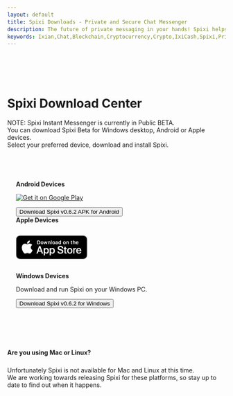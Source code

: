 ```yaml
---
layout: default
title: Spixi Downloads - Private and Secure Chat Messenger
description: The future of private messaging in your hands! Spixi helps you keep your conversations completely private!
keywords: Ixian,Chat,Blockchain,Cryptocurrency,Crypto,IxiCash,Spixi,Private
---
```

<div class="bg-success d-flex align-items-center" style="padding-bottom: 60px;">
</div>
<div class="container">
    <h1 class="text-center downloadsTitle">Spixi Download Center</h1>
    <p class="text-center downloadsSubTitle">NOTE: Spixi Instant Messenger is currently in Public BETA.<br>
        You can download Spixi Beta for Windows desktop, Android or Apple devices.<br>
        Select your preferred device, download and install Spixi.<br>
    </p><div class="divider"></div>
    <div class="row" style="padding-bottom: 40px;padding-top: 60px;padding-left:20px;padding-right:20px;">
        <div class="col-md-3 col-xl-6 col-md-5 mb-3 downloadBoxSmall">
            <i class="fab fa-android d-xl-flex justify-content-xl-center justify-content-center"></i>
            <strong>Android Devices</strong>
            <p class="text-center">
                <a href="https://play.google.com/store/apps/details?id=io.ixian.spixi&pcampaignid=pcampaignidMKT-Other-global-all-co-prtnr-py-PartBadge-Mar2515-1" target="_blank">
                    <img alt="Get it on Google Play" src="https://play.google.com/intl/en_us/badges/static/images/badges/en_badge_web_generic.png" style="height:80px"/>
                </a>
            </p>
            <a href="https://github.com/ProjectIxian/Spixi/releases/download/v0.6.2/Spixi-v0.6.2-Android.apk">
                <button class="btn btn-primary text-left radial-fill" type="button">Download Spixi v0.6.2 APK for Android</button>
            </a>
        </div>
        <div class="col-md-3 col-xl-6 col-md-5 mb-3 downloadBoxSmall">
            <i class="fab fa-apple d-xl-flex justify-content-xl-center justify-content-center"></i>
            <strong>Apple Devices</strong>
            <p class="text-center">
                <a href="https://apps.apple.com/us/app/spixi-im-wallet/id1506931056" target="_blank">
                    <img alt="Download on the App Store" src="assets/img/AppStoreBadge.png" style="margin:13px 0px;"/>
                </a>
            </p>
        </div>
        <div class="col-md-3 col-xl-6 col-md-5 mb-3 downloadBoxSmall">
            <i class="fab fa-windows d-xl-flex justify-content-xl-center justify-content-center"></i>
            <strong>Windows Devices</strong>
            <p class="text-center">Download and run Spixi on your Windows PC.</p>
            <a href="https://github.com/ProjectIxian/Spixi/releases/download/v0.6.2/Spixi-v0.6.2-Win.zip">
                <button class="btn btn-primary text-left radial-fill" type="button">Download Spixi v0.6.2 for Windows</button>
            </a>
        </div>
    </div>
    <div class="divider"></div>
</div>
<p class="text-center" style="padding-top: 40px;padding-bottom: 20;font-weight: bold;">Are you using Mac or Linux?</p>
<p class="text-center" style="padding-top: 10px;padding-bottom: 40px;">Unfortunately Spixi is not available for Mac and Linux at this time.<br>We are working towards releasing Spixi for these platforms, so stay up to date to find out when it happens.</p>
